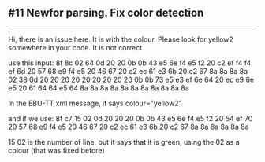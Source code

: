 ﻿## #11 Newfor parsing. Fix color detection

---

Hi, there is an issue here. It is with the colour. Please look for yellow2  somewhere in your code. It is not correct

use this input:  8f 8c 02 64 0d 20 20 0b 0b 43 e5 6e f4 e5 f2 20 c2 ef f4 f4 ef 6d 20 57 68 e9 f4 e5 20 46 67 20 c2 ec 61 e3 6b 20 c2 67 8a 8a 8a 8a 02 38 0d 20 20 20 20 20 20 20 20 20 0b 0b 73 e5 e3 ef 6e 64 20 ec e9 6e e5 20 61 64 64 e5 64 8a 8a 8a 8a 8a 8a 8a 8a 8a 8a 8a

In the EBU-TT xml message, it says colour="yellow2"

and if we use: 8f c7 15 02 0d 20 20 20 0b 0b 43 e5 6e f4 e5 f2 20 54 ef 70 20 57 68 e9 f4 e5 20 46 67 20 c2 ec 61 e3 6b 20 c2 67 8a 8a 8a 8a 8a 8a

15 02 is the number of line, but it says that it is green, using the 02 as a colour (that was fixed before)
